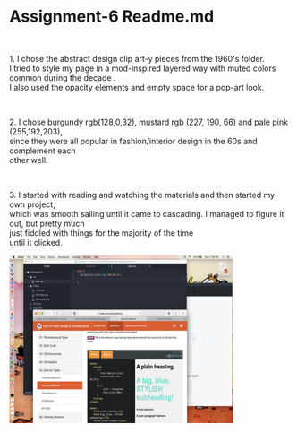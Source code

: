 <!DOCTYPE html>
<html>

<h1>Assignment-6 Readme.md</h1>
<br>
<p>1. I chose the abstract design clip art-y pieces from the 1960's folder.<br> I tried to style my page in a mod-inspired layered way with muted colors common during the decade . <br>I also used the opacity elements and empty space for a pop-art look. </p>
<br>
<p>2. I chose burgundy rgb(128,0,32), mustard rgb (227, 190, 66) and pale pink (255,192,203), <br> since they were all popular in fashion/interior design in the 60s and complement each<br> other well.</p>
 <br>
 <p>3. I started with reading and watching the materials and then started my own project,<br> which was smooth sailing until it came to cascading. I managed to figure it out, but pretty much<br> just fiddled with things for the majority of the time<br> until it clicked.</p>
 <img src="images/screenshot6.png" width="400" height="300">
